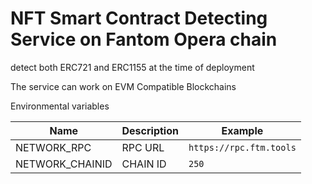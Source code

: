 # NFT Smart Contract Detecting Service on Fantom Opera chain

detect both ERC721 and ERC1155 at the time of deployment

The service can work on EVM Compatible Blockchains 


Environmental variables

| Name             | Description              | Example                                      |
| ---------------- | ------------------------ | -------------------------------------------- |
| NETWORK_RPC      | RPC URL                  | `https://rpc.ftm.tools`                      |
| NETWORK_CHAINID  | CHAIN ID                 | `250`                                        |
